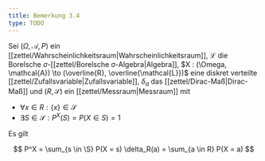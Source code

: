 ```yaml
---
title: Bemerkung 3.4
type: TODO
---
```


Sei $(\Omega, \mathcal{A}, P)$ ein [[zettel/Wahrscheinlichkeitsraum|Wahrscheinlichkeitsraum]], $\mathcal{L}$ die Borelsche $\sigma$-[[zettel/Borelsche σ-Algebra|Algebra]], $X : (\Omega, \mathcal{A}) \to (\overline{R}, \overline{\mathcal{L}})$ eine diskret verteilte [[zettel/Zufallsvariable|Zufallsvariable]], $\delta_a$ das [[zettel/Dirac-Maß|Dirac-Maß]] und $(R, \mathscr{S})$ ein [[zettel/Messraum|Messraum]] mit
- $\forall x \in R : \{ x \} \in \mathscr{S}$
- $\exists S \in \mathscr{S} : P^X(S) = P(X \in S) = 1$

Es gilt

$$
	P^X = \sum_{s \in \S} P(X = s) \delta_R(a) = \sum_{a \in R} P(X = a)
$$